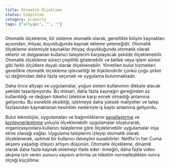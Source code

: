 ```yaml
---
title: Otomatik Ölçekleme
status: Completed
category: property
tags: ["altyapı", "", ""]
---
```


Otomatik ölçekleme, bir sisteme otomatik olarak, genellikle bilişim kaynakları açısından, ihtiyaç duyulduğunda kaynak ekleme yeteneğidir. Otomatik ölçekleme sistemiyle kaynaklar ihtiyaç duyulduğunda otomatik olarak eklenir ve dalgalanan kullanıcı taleplerini karşılayacak şekilde ölçeklenebilir. Otomatik ölçekleme süreci çeşitlilik gösterebilir ve bellek veya işlem süresi gibi farklı ölçütlere dayalı olarak ölçeklenebilir. Yönetilen bulut hizmetleri genellikle otomatik ölçekleme işlevselliği ile ilişkilendirilir çünkü çoğu şirket içi dağıtımdan daha fazla seçenek ve uygulama bulunmaktadır.

Daha önce altyapı ve uygulamalar, yoğun sistem kullanımını dikkate alacak şekilde tasarlanıyordu. Bu mimari, daha fazla kaynağın gereğinden az kullanıldığı ve değişen tüketici talebine karşı esnek olmadığı anlamına geliyordu. Bu esneklik eksikliği, işletmeye daha yüksek maliyetler ve talep fazlasından kaynaklanan kesintiler nedeniyle iş kaybı anlamına geliyordu.

Bulut teknolojisi, uygulamaları ve bağımlılıklarını [sanallaştırma](/virtualization/) ve [konteynerleştirme](/containerization/) yoluyla ölçeklenebilir uygulamalar oluşturarak, organizasyonlara kullanıcı taleplerine göre ölçeklenebilir uygulamalar inşa etme olanağı sağlar. Uygulama taleplerini izleyip otomatik olarak ölçeklenerek, optimal bir kullanıcı deneyimi sunabilirler. Netflix'in her Cuma akşamı yaşadığı izleyici artışını düşünün. Otomatik ölçekleme, dinamik olarak daha fazla kaynak eklemeyi ifade eder: örneğin, daha fazla video akışına izin veren sunucu sayısını artırma ve tüketim normalleştikten sonra ölçeği küçültme.